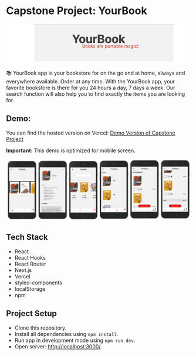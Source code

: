 # Capstone Project: YourBook

![YourBook](/public/yourbook.png)

📚 YourBook app is your bookstore for on the go and at home, always and everywhere available. Order at any time. With the YourBook app, your favorite bookstore is there for you 24 hours a day, 7 days a week. Our search function will also help you to find exactly the items you are looking for.

## Demo:

You can find the hosted version on Vercel: [Demo Version of Capstone Project](https://yourbook.vercel.app/)

**Important:** This demo is optimized for mobile screen.

![App screens](/public/Screenshots_app.png)

## Tech Stack

- React
- React Hooks
- React Router
- Next.js
- Vercel
- styled-components
- localStorage
- npm

## Project Setup

- Clone this repository.
- Install all dependencies using `npm install`.
- Run app in development mode using `npm run dev`.
- Open server: [http://localhost:3000/](http://localhost:3000/).
